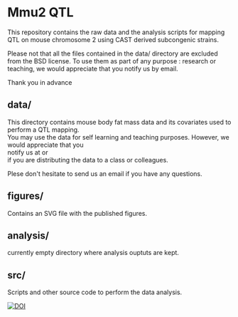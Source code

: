 Mmu2 QTL
==========
This repository contains the raw data and the analysis scripts for mapping QTL on mouse chromosome 2 using CAST derived subcongenic strains.

Please not that all the files contained in the data/ directory are excluded from the BSD license. To use them as part of any purpose : research or teaching, we would appreciate that you notify us by email.

Thank you in advance

data/
-----
This directory contains mouse body fat mass data and its covariates used to perform a QTL mapping.\
 You may use the data for self learning and teaching purposes. However, we would appreciate that you\
 notify us at <jfmedrano at ucdavis dot edu> or <rodrigo dot gularte at ulg dot ac dot be>\
 if you are distributing the data to a class or colleagues.

Plese don't hesitate to send us an email if you have any questions.

figures/
--------
Contains an SVG file with the published figures.

analysis/
---------
currently empty directory where analysis ouptuts are kept.

src/
----
Scripts and other source code to perform the data analysis.

[![DOI](https://zenodo.org/badge/7281/RodrigoGM/Mmu2QTL.png)](http://dx.doi.org/10.5281/zenodo.12793)
